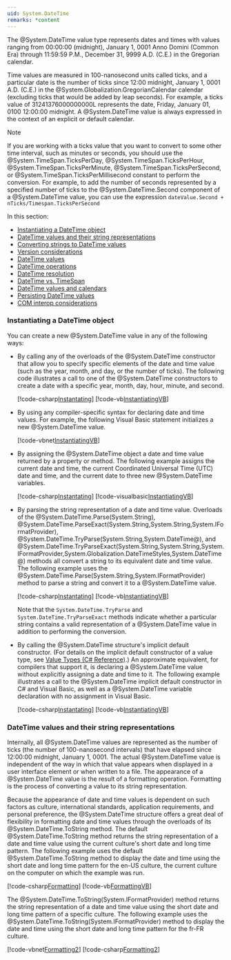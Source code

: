```yaml
---
uid: System.DateTime
remarks: *content
---
```


The @System.DateTime value type represents dates and times with values ranging from 00:00:00 (midnight), January 1, 0001 Anno Domini (Common Era) through 11:59:59 P.M., December 31, 9999 A.D. (C.E.) in the Gregorian calendar.

Time values are measured in 100-nanosecond units called ticks, and a particular date is the number of ticks since 12:00 midnight, January 1, 0001 A.D. (C.E.) in the @System.Globalization.GregorianCalendar calendar (excluding ticks that would be added by leap seconds). For example, a ticks value of 31241376000000000L represents the date, Friday, January 01, 0100 12:00:00 midnight. A @System.DateTime value is always expressed in the context of an explicit or default calendar.

> [!NOTE]
> If you are working with a ticks value that you want to convert to some other time interval, such as minutes or seconds, you should use the @System.TimeSpan.TicksPerDay, @System.TimeSpan.TicksPerHour, @System.TimeSpan.TicksPerMinute, @System.TimeSpan.TicksPerSecond, or @System.TimeSpan.TicksPerMillisecond constant to perform the conversion. For example, to add the number of seconds represented by a specified number of ticks to the @System.DateTime.Second component of a @System.DateTime value, you can use the expression `dateValue.Second + nTicks/Timespan.TicksPerSecond`

In this section:

- [Instantiating a DateTime object](#Instantiation)
- [DateTime values and their string representations](#Strings)
- [Converting strings to DateTime values](#Instantiation)
- [Version considerations](#Instantiation)
- [DateTime values](#Instantiation) 
- [DateTime operations](#Instantiation)
- [DateTime resolution](#Instantiation)
- [DateTime vs. TimeSpan](#Instantiation)
- [DateTime values and calendars](#Instantiation)
- [Persisting DateTime values](#Instantiation)
- [COM interop considerations](#Instantiation)

<a name="Instantiation"></a>
### Instantiating a DateTime object ###

You can create a new @System.DateTime value in any of the following ways:

- By calling any of the overloads of the @System.DateTime constructor that allow you to specify specific elements of the date and time value (such as the year, month, and day, or the number of ticks). The following code illustrates a call to one of the @System.DateTime constructors to create a date with a specific year, month, day, hour, minute, and second.

  [!code-csharp[Instantating](../samples/snippets/csharp/System.DateTime/instantiation1.cs#L17-L17)]
  [!code-vb[InstantiatingVB](../samples/snippets/vb/System.DateTime/instantiation1.vb#L17-L17)]

- By using any compiler-specific syntax for declaring date and time values. For example, the following Visual Basic statement initializes a new @System.DateTime value.

  [!code-vbnet[InstantiatingVB](../samples/snippets/vb/System.DateTime/instantiation1.vb#L23-L23)]

- By assigning the @System.DateTime object a date and time value returned by a property or method. The following example assigns the current date and time, the current Coordinated Universal Time (UTC) date and time, and the current date to three new @System.DateTime variables.

  [!code-csharp[Instantating](../samples/snippets/csharp/System.DateTime/instantiation1.cs#L24-L26)]
  [!code-visualbasic[InstantiatingVB](../samples/snippets/vb/System.DateTime/instantiation1.vb#L29-L31)]

- By parsing the string representation of a date and time value. Overloads of the @System.DateTime.Parse(System.String), @System.DateTime.ParseExact(System.String,System.String,System.IFormatProvider), @System.DateTime.TryParse(System.String,System.DateTime@), and @System.DateTime.TryParseExact(System.String,System.String,System.IFormatProvider,System.Globalization.DateTimeStyles,System.DateTime@) methods all convert a string to its equivalent date and time value. The following example uses the @System.DateTime.Parse(System.String,System.IFormatProvider) method to parse a string and convert it to a @System.DateTime value.

  [!code-csharp[Instantating](../samples/snippets/csharp/System.DateTime/instantiation1.cs#L33-L35)]
  [!code-vb[InstantiatingVB](../samples/snippets/vb/System.DateTime/instantiation1.vb#L37-L39)]

  Note that the `System.DateTime.TryParse` and `System.DateTime.TryParseExact` methods indicate whether a particular string contains a valid representation of a @System.DateTime value in addition to performing the conversion.

- By calling the @System.DateTime structure's implicit default constructor. (For details on the implicit default constructor of a value type, see [Value Types (C# Reference)](https://msdn.microsoft.com/library/s1ax56ch.aspx).) An approximate equivalent, for compilers that support it, is declaring a @System.DateTime value without explicitly assigning a date and time to it. The following example illustrates a call to the @System.DateTime implicit default constructor in C# and Visual Basic, as well as a @System.DateTime variable declaration with no assignment in Visual Basic.

  [!code-csharp[Instantating](../samples/snippets/csharp/System.DateTime/instantiation1.cs#L42-L46)]
  [!code-vb[InstantiatingVB](../samples/snippets/vb/System.DateTime/instantiation1.vb#L46-L56)]

<a name="Strings"></a>
### DateTime values and their string representations ###

Internally, all @System.DateTime values are represented as the number of ticks (the number of 100-nanosecond intervals) that have elapsed since 12:00:00 midnight, January 1, 0001. The actual @System.DateTime value is independent of the way in which that value appears when displayed in a user interface element or when written to a file. The appearance of a @System.DateTime value is the result of a formatting operation. Formatting is the process of converting a value to its string representation.

Because the appearance of date and time values is dependent on such factors as culture, international standards, application requirements, and personal preference, the @System.DateTime structure offers a great deal of flexibility in formatting date and time values through the overloads of its @System.DateTime.ToString method. The default @System.DateTime.ToString method returns the string representation of a date and time value using the current culture's short date and long time pattern. The following example uses the default @System.DateTime.ToString method to display the date and time using the short date and long time pattern for the en-US culture, the current culture on the computer on which the example was run.

[!code-csharp[Formatting](../samples/snippets/csharp/System.DateTime/formatting1.cs#Snippet1)]
[!code-vb[FormattingVB](../samples/snippets/vb/System.DateTime/formatting1.vb#Snippet1)]

The @System.DateTime.ToString(System.IFormatProvider) method returns the string representation of a date and time value using the short date and long time pattern of a specific culture. The following example uses the @System.DateTime.ToString(System.IFormatProvider) method to display the date and time using the short date and long time pattern for the fr-FR culture.

[!code-vbnet[Formatting2](../samples/snippets/vb/System.DateTime/formatting1.vb#Snippet2)]
[!code-csharp[Formatting2](../samples/snippets/csharp/System.DateTime/formatting1.cs#Snippet2)]

